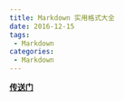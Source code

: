 ```yaml
---
title: Markdown 实用格式大全
date: 2016-12-15
tags:
 - Markdown
categories: 
 - Markdown
---
```


**[传送门](https://www.jianshu.com/p/759a35ef4175)**